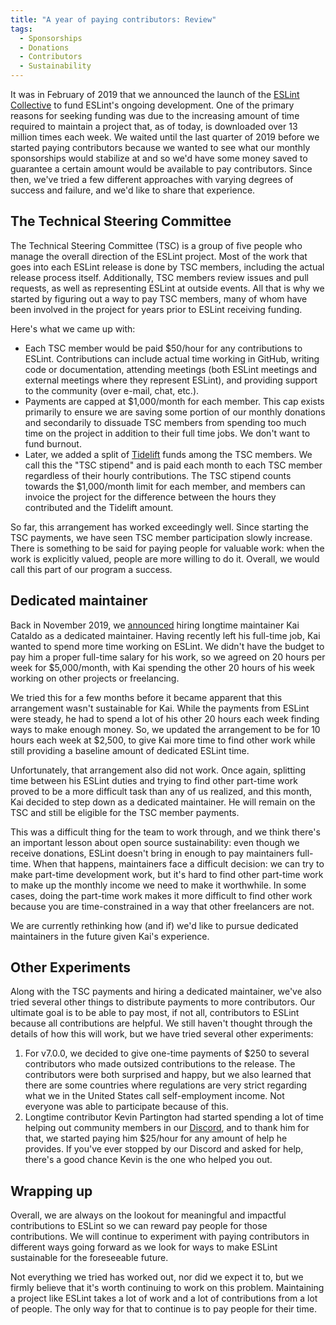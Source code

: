 ```yaml
---
title: "A year of paying contributors: Review"
tags:
  - Sponsorships
  - Donations
  - Contributors
  - Sustainability
---
```


It was in February of 2019 that we announced the launch of the [ESLint Collective](https://eslint.org/blog/2019/02/funding-eslint-future) to fund ESLint's ongoing development. One of the primary reasons for seeking funding was due to the increasing amount of time required to maintain a project that, as of today, is downloaded over 13 million times each week. We waited until the last quarter of 2019 before we started paying contributors because we wanted to see what our monthly sponsorships would stabilize at and so we'd have some money saved to guarantee a certain amount would be available to pay contributors. Since then, we've tried a few different approaches with varying degrees of success and failure, and we'd like to share that experience.

## The Technical Steering Committee

The Technical Steering Committee (TSC) is a group of five people who manage the overall direction of the ESLint project. Most of the work that goes into each ESLint release is done by TSC members, including the actual release process itself. Additionally, TSC members review issues and pull requests, as well as representing ESLint at outside events. All that is why we started by figuring out a way to pay TSC members, many of whom have been involved in the project for years prior to ESLint receiving funding.

Here's what we came up with:

* Each TSC member would be paid $50/hour for any contributions to ESLint. Contributions can include actual time working in GitHub, writing code or documentation, attending meetings (both ESLint meetings and external meetings where they represent ESLint), and providing support to the community (over e-mail, chat, etc.).
* Payments are capped at $1,000/month for each member. This cap exists primarily to ensure we are saving some portion of our monthly donations and secondarily to dissuade TSC members from spending too much time on the project in addition to their full time jobs. We don't want to fund burnout.
* Later, we added a split of [Tidelift](https://tidelift.com/funding/github/npm/eslint) funds among the TSC members. We call this the "TSC stipend" and is paid each month to each TSC member regardless of their hourly contributions. The TSC stipend counts towards the $1,000/month limit for each member, and members can invoice the project for the difference between the hours they contributed and the Tidelift amount.

So far, this arrangement has worked exceedingly well. Since starting the TSC payments, we have seen TSC member participation slowly increase. There is something to be said for paying people for valuable work: when the work is explicitly valued, people are more willing to do it. Overall, we would call this part of our program a success.

## Dedicated maintainer

Back in November 2019, we [announced](https://eslint.org/blog/2019/11/funding-update) hiring longtime maintainer Kai Cataldo as a dedicated maintainer. Having recently left his full-time job, Kai wanted to spend more time working on ESLint. We didn't have the budget to pay him a proper full-time salary for his work, so we agreed on 20 hours per week for $5,000/month, with Kai spending the other 20 hours of his week working on other projects or freelancing.

We tried this for a few months before it became apparent that this arrangement wasn't sustainable for Kai. While the payments from ESLint were steady, he had to spend a lot of his other 20 hours each week finding ways to make enough money. So, we updated the arrangement to be for 10 hours each week at $2,500, to give Kai more time to find other work while still providing a baseline amount of dedicated ESLint time.

Unfortunately, that arrangement also did not work. Once again, splitting time between his ESLint duties and trying to find other part-time work proved to be a more difficult task than any of us realized, and this month, Kai decided to step down as a dedicated maintainer. He will remain on the TSC and still be eligible for the TSC member payments.

This was a difficult thing for the team to work through, and we think there's an important lesson about open source sustainability: even though we receive donations, ESLint doesn't bring in enough to pay maintainers full-time. When that happens, maintainers face a difficult decision: we can try to make part-time development work, but it's hard to find other part-time work to make up the monthly income we need to make it worthwhile. In some cases, doing the part-time work makes it more difficult to find other work because you are time-constrained in a way that other freelancers are not.

We are currently rethinking how (and if) we'd like to pursue dedicated maintainers in the future given Kai's experience.

## Other Experiments

Along with the TSC payments and hiring a dedicated maintainer, we've also tried several other things to distribute payments to more contributors. Our ultimate goal is to be able to pay most, if not all, contributors to ESLint because all contributions are helpful. We still haven't thought through the details of how this will work, but we have tried several other experiments:

1. For v7.0.0, we decided to give one-time payments of $250 to several contributors who made outsized contributions to the release. The contributors were both surprised and happy, but we also learned that there are some countries where regulations are very strict regarding what we in the United States call self-employment income. Not everyone was able to participate because of this.
1. Longtime contributor Kevin Partington had started spending a lot of time helping out community members in our [Discord](https://eslint.org/chat), and to thank him for that, we started paying him $25/hour for any amount of help he provides. If you've ever stopped by our Discord and asked for help, there's a good chance Kevin is the one who helped you out.

## Wrapping up

Overall, we are always on the lookout for meaningful and impactful contributions to ESLint so we can reward pay people for those contributions. We will continue to experiment with paying contributors in different ways going forward as we look for ways to make ESLint sustainable for the foreseeable future.

Not everything we tried has worked out, nor did we expect it to, but we firmly believe that it's worth continuing to work on this problem. Maintaining a project like ESLint takes a lot of work and a lot of contributions from a lot of people. The only way for that to continue is to pay people for their time.
